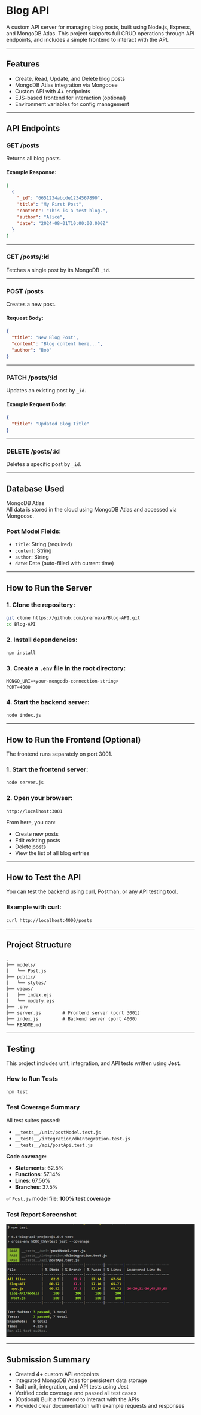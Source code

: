 # Blog API

A custom API server for managing blog posts, built using Node.js, Express, and MongoDB Atlas. This project supports full CRUD operations through API endpoints, and includes a simple frontend to interact with the API.

---

## Features

- Create, Read, Update, and Delete blog posts  
- MongoDB Atlas integration via Mongoose  
- Custom API with 4+ endpoints  
- EJS-based frontend for interaction (optional)  
- Environment variables for config management  

---

## API Endpoints

### GET /posts  
Returns all blog posts.

#### Example Response:
```json
[
  {
    "_id": "6651234abcde1234567890",
    "title": "My First Post",
    "content": "This is a test blog.",
    "author": "Alice",
    "date": "2024-08-01T10:00:00.000Z"
  }
]
```

---

### GET /posts/:id  
Fetches a single post by its MongoDB `_id`.

---

### POST /posts  
Creates a new post.

#### Request Body:
```json
{
  "title": "New Blog Post",
  "content": "Blog content here...",
  "author": "Bob"
}
```

---

### PATCH /posts/:id  
Updates an existing post by `_id`.

#### Example Request Body:
```json
{
  "title": "Updated Blog Title"
}
```

---

### DELETE /posts/:id  
Deletes a specific post by `_id`.

---

## Database Used

MongoDB Atlas  
All data is stored in the cloud using MongoDB Atlas and accessed via Mongoose.

### Post Model Fields:
- `title`: String (required)  
- `content`: String  
- `author`: String  
- `date`: Date (auto-filled with current time)

---

## How to Run the Server

### 1. Clone the repository:
```bash
git clone https://github.com/prernaxa/Blog-API.git
cd Blog-API
```

### 2. Install dependencies:
```bash
npm install
```

### 3. Create a `.env` file in the root directory:
```env
MONGO_URI=<your-mongodb-connection-string>
PORT=4000
```

### 4. Start the backend server:
```bash
node index.js
```

---

## How to Run the Frontend (Optional)

The frontend runs separately on port 3001.

### 1. Start the frontend server:
```bash
node server.js
```

### 2. Open your browser:
```
http://localhost:3001
```

From here, you can:
- Create new posts  
- Edit existing posts  
- Delete posts  
- View the list of all blog entries  

---

## How to Test the API

You can test the backend using curl, Postman, or any API testing tool.

### Example with curl:
```bash
curl http://localhost:4000/posts
```

---

## Project Structure

```
.
├── models/
│   └── Post.js
├── public/
│   └── styles/
├── views/
│   ├── index.ejs
│   └── modify.ejs
├── .env
├── server.js        # Frontend server (port 3001)
├── index.js         # Backend server (port 4000)
└── README.md
```

---

## Testing

This project includes unit, integration, and API tests written using **Jest**.

### How to Run Tests

```bash
npm test
```

### Test Coverage Summary

All test suites passed:

- `__tests__/unit/postModel.test.js`  
- `__tests__/integration/dbIntegration.test.js`  
- `__tests__/api/postApi.test.js`

**Code coverage:**

- **Statements**: 62.5%  
- **Functions**: 57.14%  
- **Lines**: 67.56%  
- **Branches**: 37.5%  

✅ `Post.js` model file: **100% test coverage**

### Test Report Screenshot

![Test Coverage Report](public/test-report.png)

---

## Submission Summary

- Created 4+ custom API endpoints  
- Integrated MongoDB Atlas for persistent data storage
- Built unit, integration, and API tests using Jest
- Verified code coverage and passed all test cases
- (Optional) Built a frontend to interact with the APIs  
- Provided clear documentation with example requests and responses  

